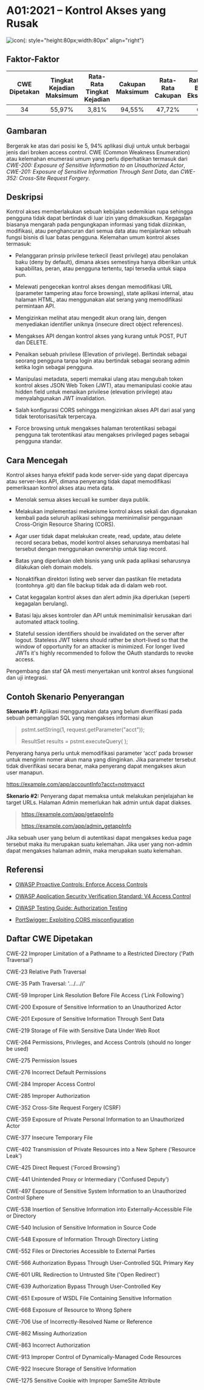 # A01:2021 – Kontrol Akses yang Rusak
![icon](assets/TOP_10_Icons_Final_Broken_Access_Control.png){:
style="height:80px;width:80px" align="right"}

## Faktor-Faktor

| CWE Dipetakan | Tingkat Kejadian Maksimum | Rata-Rata Tingkat Kejadian | Cakupan Maksimum | Rata-Rata Cakupan | Rata-rata Bobot Eksploitasi | Rata-Rata Bobot Dampak | Total Kejadian | Total CVE | 
| :---------: | :----------------: | :----------------------: | :----------: | :----------------: | :------------------------: | :-----------------------: | :------------: | :--------: | 
|     34      |       55,97%       |          3,81%           | 94,55%    |       47,72%       |            6,92            |           5,93 |    318.487     |   19.013   |

## Gambaran

Bergerak ke atas dari posisi ke 5, 94% aplikasi diuji untuk untuk berbagai jenis
dari broken access control. CWE (Common Weakness Enumeration) atau kelemahan
enumerasi umum yang perlu diperhatikan termasuk dari _CWE-200: Exposure of
Sensitive Information to an Unauthorized Actor_, _CWE-201: Exposure of Sensitive
Information Through Sent Data_, dan _CWE-352: Cross-Site Request Forgery_.

## Deskripsi

Kontrol akses memberlakukan sebuah kebijalan sedemikian rupa sehingga pengguna
tidak dapat bertindak di luar izin yang dimaksudkan. Kegagalan biasanya mengarah
pada pengungkapan informasi yang tidak diizinkan, modifikasi, atau penghancuran
dari semua data atau menjalankan sebuah fungsi bisnis di luar batas pengguna.
Kelemahan umum kontrol akses termasuk:

-   Pelanggaran prinsip privilese terkecil (least privilege) atau penolakan baku
    (deny by default), dimana akses semestinya hanya diberikan untuk
    kapabilitas, peran, atau pengguna tertentu, tapi tersedia untuk siapa pun.

-   Melewati pengecekan kontrol akses dengan memodifikasi URL (parameter
    tampering atau force browsing), state aplikasi internal, atau halaman HTML,
    atau menggunakan alat serang yang memodifikasi permintaan API.

-   Mengizinkan melihat atau mengedit akun orang lain, dengen menyediakan
    identifier uniknya (insecure direct object references).

-   Mengakses API dengan kontrol akses yang kurang untuk POST, PUT dan DELETE.

-   Penaikan sebuah privilese (Elevation of privilege).  Bertindak sebagai
    seorang pengguna tanpa login atau bertindak sebagai seorang admin ketika
    login sebagai pengguna.

-   Manipulasi metadata, seperti memakai ulang atau mengubah token kontrol akses
    JSON Web Token (JWT), atau memanipulasi cookie atau hidden field untuk
    menaikan privilese (elevation privilege) atau menyalahgunakan JWT 
    invalidation.

-   Salah konfigurasi CORS sehingga mengizinkan akses API dari asal yang tidak
    terotorisasi/tak terpercaya.

-   Force browsing untuk mengakses halaman terotentikasi sebagai pengguna tak
    terotentikasi atau mengakses privileged pages sebagai pengguna standar. 

## Cara Mencegah

Kontrol akses hanya efektif pada kode server-side yang dapat dipercaya atau
server-less API, dimana penyerang tidak dapat memodifikasi pemeriksaan kontrol
akses atau meta data.

-   Menolak semua akses kecuali ke sumber daya publik.

-   Melakukan implementasi mekanisme kontrol akses sekali dan digunakan kembali
    pada seluruh aplikasi sehingga meminimalisir penggunaan Cross-Origin Resource
    Sharing (CORS).

-   Agar user tidak dapat melakukan create, read, update, atau delete record
    secara bebas, model kontrol akses seharusnya membatasi hal tersebut dengan
    menggunakan ownership untuk tiap record.

-   Batas yang diperlukan oleh bisnis yang unik pada aplikasi seharusnya dilakukan
    oleh domain models.

-   Nonaktifkan direktori listing web server dan pastikan file metadata (contohnya
    .git) dan file backup tidak ada di dalam web root.

-   Catat kegagalan kontrol akses dan alert admin jika diperlukan (seperti
    kegagalan berulang).

-   Batasi laju akses kontroler dan API untuk meminimalisir kerusakan dari
    automated attack tooling.

-   Stateful session identifiers should be invalidated on the server after logout.
Stateless JWT tokens should rather be short-lived so that the window of
opportunity for an attacker is minimized. For longer lived JWTs it's highly
recommended to follow the OAuth standards to revoke access.

Pengembang dan staf QA mesti menyertakan unit kontrol akses fungsional dan uji
integrasi.

## Contoh Skenario Penyerangan

**Skenario #1:** Aplikasi menggunakan data yang belum diverifikasi pada sebuah
pemanggilan SQL yang mengakses informasi akun

> pstmt.setString(1, request.getParameter("acct"));
>
> ResultSet results = pstmt.executeQuery( );

Penyerang hanya perlu untuk memodifikasi parameter ‘acct’ pada browser untuk
mengirim nomer akun mana yang diinginkan. Jika parameter tersebut tidak
diverifikasi secara benar, maka penyerang dapat mengakses akun user manapun.

https://example.com/app/accountInfo?acct=notmyacct

**Skenario #2:** Penyerang dapat memaksa untuk melakukan penjelajahan ke target
URLs. Halaman Admin memerlukan hak admin untuk dapat diakses.

> https://example.com/app/getappInfo
>
> https://example.com/app/admin_getappInfo

Jika sebuah user yang belum di autentikasi dapat mengakses kedua page tersebut
maka itu merupakan suatu kelemahan. Jika user yang non-admin dapat mengakses
halaman admin, maka merupakan suatu kelemahan.

## Referensi

- [OWASP Proactive Controls: Enforce Access
  Controls](https://owasp.org/www-project-proactive-controls/v3/en/c7-enforce-access-controls)

- [OWASP Application Security Verification Standard: V4 Access
  Control](https://owasp.org/www-project-application-security-verification-standard)

- [OWASP Testing Guide: Authorization
  Testing](https://owasp.org/www-project-web-security-testing-guide/latest/4-Web_Application_Security_Testing/05-Authorization_Testing/README)

- [PortSwigger: Exploiting CORS
  misconfiguration](https://portswigger.net/blog/exploiting-cors-misconfigurations-for-bitcoins-and-bounties)

## Daftar CWE Dipetakan

CWE-22 Improper Limitation of a Pathname to a Restricted Directory ('Path
Traversal')

CWE-23 Relative Path Traversal

CWE-35 Path Traversal: '.../...//'

CWE-59 Improper Link Resolution Before File Access ('Link Following')

CWE-200 Exposure of Sensitive Information to an Unauthorized Actor

CWE-201 Exposure of Sensitive Information Through Sent Data

CWE-219 Storage of File with Sensitive Data Under Web Root

CWE-264 Permissions, Privileges, and Access Controls (should no longer be used)

CWE-275 Permission Issues

CWE-276 Incorrect Default Permissions

CWE-284 Improper Access Control

CWE-285 Improper Authorization

CWE-352 Cross-Site Request Forgery (CSRF)

CWE-359 Exposure of Private Personal Information to an Unauthorized Actor

CWE-377 Insecure Temporary File

CWE-402 Transmission of Private Resources into a New Sphere ('Resource Leak')

CWE-425 Direct Request ('Forced Browsing')

CWE-441 Unintended Proxy or Intermediary ('Confused Deputy')

CWE-497 Exposure of Sensitive System Information to an Unauthorized Control
Sphere

CWE-538 Insertion of Sensitive Information into Externally-Accessible File or
Directory

CWE-540 Inclusion of Sensitive Information in Source Code

CWE-548 Exposure of Information Through Directory Listing

CWE-552 Files or Directories Accessible to External Parties

CWE-566 Authorization Bypass Through User-Controlled SQL Primary Key

CWE-601 URL Redirection to Untrusted Site ('Open Redirect')

CWE-639 Authorization Bypass Through User-Controlled Key

CWE-651 Exposure of WSDL File Containing Sensitive Information

CWE-668 Exposure of Resource to Wrong Sphere

CWE-706 Use of Incorrectly-Resolved Name or Reference

CWE-862 Missing Authorization

CWE-863 Incorrect Authorization

CWE-913 Improper Control of Dynamically-Managed Code Resources

CWE-922 Insecure Storage of Sensitive Information

CWE-1275 Sensitive Cookie with Improper SameSite Attribute
